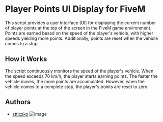 # Player Points UI Display for FiveM

This script provides a user interface (UI) for displaying the current number of player points at the top of the screen in the FiveM game environment. Points are earned based on the speed of the player's vehicle, with higher speeds yielding more points. Additionally, points are reset when the vehicle comes to a stop.

## How it Works

The script continuously monitors the speed of the player's vehicle. When the speed exceeds 70 km/h, the player starts earning points. The faster the vehicle moves, the more points are accumulated. However, when the vehicle comes to a complete stop, the player's points are reset to zero.

## Authors

- [stticzko](https://github.com/stticzko)
![image](https://github.com/stticzko/forza-rank-script-FiveM/assets/159261150/b9fde258-d81d-46f4-bb36-601eca3e7060)
